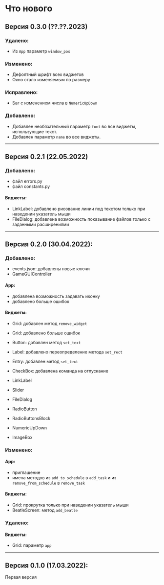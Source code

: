 # Что нового

## Версия 0.3.0 (??.??.2023)
### Удалено:
 + Из `App` параметр `window_pos`

### Изменено:
 + Дефолтный шрифт всех виджетов
 + Окно стало изменяемым по размеру

### Исправлено:
 + Баг с изменением числа в `NumericUpDown`

### Добавлено:
 + Добавлен необязательный параметр `font` во все виджеты, использующие текст.
 + Добавлен параметр `name` во все виджеты.

---

## Версия 0.2.1 (22.05.2022)
### Добавлено:
 + файл errors.py
 + файл constants.py

#### Виджеты:
 + LinkLabel: добавлено рисование линии под текстом только при наведении указатель мыши
 + FileDialog: добавлена возможность показывание файлов только с заданными расширениями

---

## Версия 0.2.0 (30.04.2022):
### Добавлено:
 + events.json: добавлены новые ключи
 + GameGUIController

#### App:
 + добавлена возможность задавать иконку
 + добавлено больше ошибок

#### Виджеты:
 + Grid: добавлен метод `remove_widget`
 + Grid: добавлено больше ошибок
 + Button: добавлен метод `set_text`
 + Label: добавлено переопределение метода `set_rect`
 + Entry: добавлен метод `set_text`
 + CheckBox: добавлена команда на отпускание


 + LinkLabel
 + Slider
 + FileDialog
 + RadioButton
 + RadioButtonsBlock
 + NumericUpDown
 + ImageBox

### Изменено:

#### App:
 + приглашение
 + имена методов из `add_to_schedule` в `add_task` и из `remove_from_schedule` в `remove_task`

#### Виджеты:
 + Grid: прокрутка только при наведении указатель мыши
 + BeatleScreen: метод `add_beatle`

### Удалено:
#### Виджеты:
 + Grid: параметр `app`

---

## Версия 0.1.0 (17.03.2022):
Первая версия
